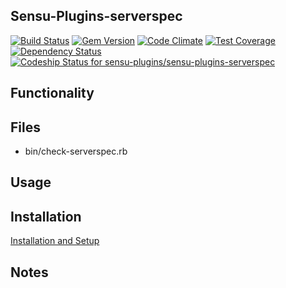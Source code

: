 ## Sensu-Plugins-serverspec

[![Build Status](https://travis-ci.org/sensu-plugins/sensu-plugins-serverspec.svg?branch=master)](https://travis-ci.org/sensu-plugins/sensu-plugins-serverspec)
[![Gem Version](https://badge.fury.io/rb/sensu-plugins-serverspec.svg)](http://badge.fury.io/rb/sensu-plugins-serverspec)
[![Code Climate](https://codeclimate.com/github/sensu-plugins/sensu-plugins-serverspec/badges/gpa.svg)](https://codeclimate.com/github/sensu-plugins/sensu-plugins-serverspec)
[![Test Coverage](https://codeclimate.com/github/sensu-plugins/sensu-plugins-serverspec/badges/coverage.svg)](https://codeclimate.com/github/sensu-plugins/sensu-plugins-serverspec)
[![Dependency Status](https://gemnasium.com/sensu-plugins/sensu-plugins-serverspec.svg)](https://gemnasium.com/sensu-plugins/sensu-plugins-serverspec)
[ ![Codeship Status for sensu-plugins/sensu-plugins-serverspec](https://codeship.com/projects/248dcec0-e8a6-0132-53e9-0e94167ad564/status?branch=master)](https://codeship.com/projects/82856)

## Functionality

## Files
 * bin/check-serverspec.rb

## Usage


## Installation

[Installation and Setup](https://github.com/sensu-plugins/documentation/blob/master/user_docs/installation_instructions.md)

## Notes
